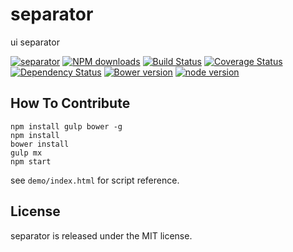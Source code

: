 # separator

ui separator

[![separator](https://nodei.co/npm/modulex-separator.png)](https://npmjs.org/package/modulex-separator)
[![NPM downloads](http://img.shields.io/npm/dm/modulex-separator.svg)](https://npmjs.org/package/modulex-separator)
[![Build Status](https://secure.travis-ci.org/kissyteam/separator.png?branch=master)](https://travis-ci.org/kissyteam/separator)
[![Coverage Status](https://img.shields.io/coveralls/kissyteam/separator.svg)](https://coveralls.io/r/kissyteam/separator?branch=master)
[![Dependency Status](https://gemnasium.com/kissyteam/separator.png)](https://gemnasium.com/kissyteam/separator)
[![Bower version](https://badge.fury.io/bo/modulex-separator.svg)](http://badge.fury.io/bo/modulex-separator)
[![node version](https://img.shields.io/badge/node.js-%3E=_0.10-green.svg?style=flat-square)](http://nodejs.org/download/)


## How To Contribute

```
npm install gulp bower -g
npm install
bower install
gulp mx
npm start
```

see ``demo/index.html`` for script reference.

## License

separator is released under the MIT license.